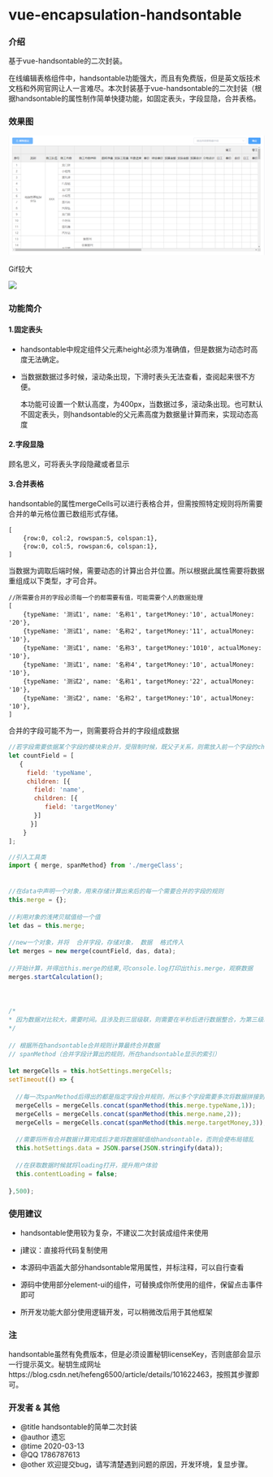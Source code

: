 # vue-encapsulation-handsontable

### 介绍
基于vue-handsontable的二次封装。

在线编辑表格组件中，handsontable功能强大，而且有免费版，但是英文版技术文档和外网官网让人一言难尽。本次封装基于vue-handsontable的二次封装（根据handsontable的属性制作简单快捷功能，如固定表头，字段显隐，合并表格。

### 效果图

![](.\case2.png)

Gif较大

![](.\gifhome_1600x780_21s.gif)

### 功能简介
#### 1.固定表头

- handsontable中规定组件父元素height必须为准确值，但是数据为动态时高度无法确定。

- 当数据数据过多时候，滚动条出现，下滑时表头无法查看，查阅起来很不方便。

  本功能可设置一个默认高度，为400px，当数据过多，滚动条出现。也可默认不固定表头，则handsontable的父元素高度为数据量计算而来，实现动态高度



#### 2.字段显隐

顾名思义，可将表头字段隐藏或者显示



#### 3.合并表格

handsontable的属性mergeCells可以进行表格合并，但需按照特定规则将所需要合并的单元格位置已数组形式存储。

```
[
	{row:0, col:2, rowspan:5, colspan:1},
	{row:0, col:5, rowspan:6, colspan:1},
]
```

当数据为调取后端时候，需要动态的计算出合并位置。所以根据此属性需要将数据重组成以下类型，才可合并。

```
//所需要合并的字段必须每一个的都需要有值，可能需要个人的数据处理
[
	{typeName: '测试1', name: '名称1', targetMoney:'10', actualMoney: '20'},
	{typeName: '测试1', name: '名称2', targetMoney:'11', actualMoney: '10'},
	{typeName: '测试1', name: '名称3', targetMoney:'1010', actualMoney: '10'},
	{typeName: '测试1', name: '名称4', targetMoney:'10', actualMoney: '10'},
	{typeName: '测试2', name: '名称1', targetMoney:'22', actualMoney: '10'},
	{typeName: '测试2', name: '名称2', targetMoney:'10', actualMoney: '10'},
]
```

合并的字段可能不为一，则需要将合并的字段组成数据

```js
//若字段需要依据某个字段的模块来合并，受限制时候，既父子关系，则需放入前一个字段的children中即可，参照效果图
let countField = [
   {
     field: 'typeName',
     children: [{
       field: 'name',
       children: [{
          field: 'targetMoney'
       }]
      }]
    }
];
```

```js
//引入工具类
import { merge, spanMethod} from './mergeClass';


//在data中声明一个对象，用来存储计算出来后的每一个需要合并的字段的规则
this.merge = {};

//利用对象的浅拷贝赋值给一个值
let das = this.merge;

//new一个对象，并将  合并字段，存储对象， 数据  格式传入
let merges = new merge(countField, das, data);

//开始计算，并得出this.merge的结果,可console.log打印出this.merge，观察数据
merges.startCalculation();



/*
* 因为数据对比较大，需要时间。且涉及到三层级联，则需要在半秒后进行数据整合，为第三级以后setTimeout提供计算时间
*/

// 根据所在handsontable合并规则计算最终合并数据
// spanMethod（合并字段计算出的规则，所在handsontable显示的索引）

let mergeCells = this.hotSettings.mergeCells;
setTimeout(() => {
    
  //每一次spanMethod后得出的都是指定字段合并规则，所以多个字段需要多次将数据拼接到mergeCells
  mergeCells = mergeCells.concat(spanMethod(this.merge.typeName,1));
  mergeCells = mergeCells.concat(spanMethod(this.merge.name,2));
  mergeCells = mergeCells.concat(spanMethod(this.merge.targetMoney,3));
  
  //需要将所有合并数据计算完成后才能将数据赋值给handsontable，否则会使布局错乱
  this.hotSettings.data = JSON.parse(JSON.stringify(data));
  
  //在获取数据时候就将loading打开，提升用户体验
  this.contentLoading = false;
    
},500);
```



### 使用建议

- handsontable使用较为复杂，不建议二次封装成组件来使用

- j建议：直接将代码复制使用

- 本源码中涵盖大部分handsontable常用属性，并标注释，可以自行查看

- 源码中使用部分element-ui的组件，可替换成你所使用的组件，保留点击事件即可

- 所开发功能大部分使用逻辑开发，可以稍微改后用于其他框架

### 注
  handsontable虽然有免费版本，但是必须设置秘钥licenseKey，否则底部会显示一行提示英文。秘钥生成网址https://blog.csdn.net/hefeng6500/article/details/101622463，按照其步骤即可。

### 开发者 & 其他

* @title handsontable的简单二次封装
* @author 遗忘
* @time 2020-03-13
* @QQ 1786787613
* @other 欢迎提交bug，请写清楚遇到问题的原因，开发环境，复显步骤。


